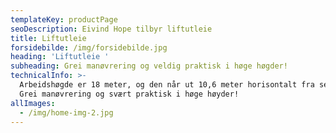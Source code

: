 ```yaml
---
templateKey: productPage
seoDescription: Eivind Hope tilbyr liftutleie
title: Liftutleie
forsidebilde: /img/forsidebilde.jpg
heading: 'Liftutleie '
subheading: Grei manøvrering og veldig praktisk i høge høgder!
technicalInfo: >-
  Arbeidshøgde er 18 meter, og den når ut 10,6 meter horisontalt fra sentrum.
  Grei manøvrering og svært praktisk i høge høyder!
allImages:
  - /img/home-img-2.jpg
---
```


